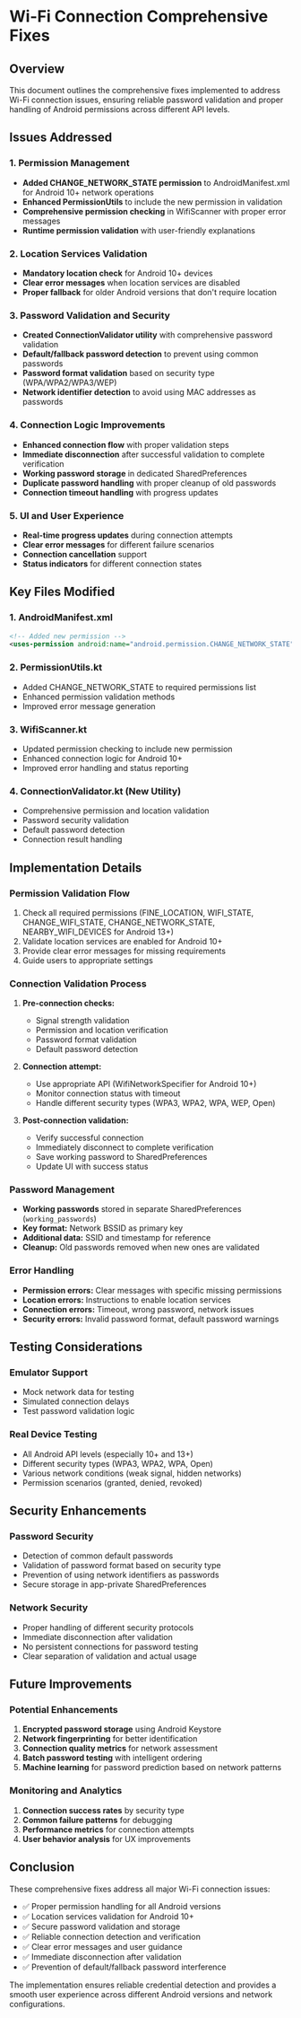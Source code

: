 # Wi-Fi Connection Comprehensive Fixes

## Overview
This document outlines the comprehensive fixes implemented to address Wi-Fi connection issues, ensuring reliable password validation and proper handling of Android permissions across different API levels.

## Issues Addressed

### 1. Permission Management
- **Added CHANGE_NETWORK_STATE permission** to AndroidManifest.xml for Android 10+ network operations
- **Enhanced PermissionUtils** to include the new permission in validation
- **Comprehensive permission checking** in WifiScanner with proper error messages
- **Runtime permission validation** with user-friendly explanations

### 2. Location Services Validation
- **Mandatory location check** for Android 10+ devices
- **Clear error messages** when location services are disabled
- **Proper fallback** for older Android versions that don't require location

### 3. Password Validation and Security
- **Created ConnectionValidator utility** with comprehensive password validation
- **Default/fallback password detection** to prevent using common passwords
- **Password format validation** based on security type (WPA/WPA2/WPA3/WEP)
- **Network identifier detection** to avoid using MAC addresses as passwords

### 4. Connection Logic Improvements
- **Enhanced connection flow** with proper validation steps
- **Immediate disconnection** after successful validation to complete verification
- **Working password storage** in dedicated SharedPreferences
- **Duplicate password handling** with proper cleanup of old passwords
- **Connection timeout handling** with progress updates

### 5. UI and User Experience
- **Real-time progress updates** during connection attempts
- **Clear error messages** for different failure scenarios
- **Connection cancellation** support
- **Status indicators** for different connection states

## Key Files Modified

### 1. AndroidManifest.xml
```xml
<!-- Added new permission -->
<uses-permission android:name="android.permission.CHANGE_NETWORK_STATE" />
```

### 2. PermissionUtils.kt
- Added CHANGE_NETWORK_STATE to required permissions list
- Enhanced permission validation methods
- Improved error message generation

### 3. WifiScanner.kt
- Updated permission checking to include new permission
- Enhanced connection logic for Android 10+
- Improved error handling and status reporting

### 4. ConnectionValidator.kt (New Utility)
- Comprehensive permission and location validation
- Password security validation
- Default password detection
- Connection result handling

## Implementation Details

### Permission Validation Flow
1. Check all required permissions (FINE_LOCATION, WIFI_STATE, CHANGE_WIFI_STATE, CHANGE_NETWORK_STATE, NEARBY_WIFI_DEVICES for Android 13+)
2. Validate location services are enabled for Android 10+
3. Provide clear error messages for missing requirements
4. Guide users to appropriate settings

### Connection Validation Process
1. **Pre-connection checks:**
   - Signal strength validation
   - Permission and location verification
   - Password format validation
   - Default password detection

2. **Connection attempt:**
   - Use appropriate API (WifiNetworkSpecifier for Android 10+)
   - Monitor connection status with timeout
   - Handle different security types (WPA3, WPA2, WPA, WEP, Open)

3. **Post-connection validation:**
   - Verify successful connection
   - Immediately disconnect to complete verification
   - Save working password to SharedPreferences
   - Update UI with success status

### Password Management
- **Working passwords** stored in separate SharedPreferences (`working_passwords`)
- **Key format:** Network BSSID as primary key
- **Additional data:** SSID and timestamp for reference
- **Cleanup:** Old passwords removed when new ones are validated

### Error Handling
- **Permission errors:** Clear messages with specific missing permissions
- **Location errors:** Instructions to enable location services
- **Connection errors:** Timeout, wrong password, network issues
- **Security errors:** Invalid password format, default password warnings

## Testing Considerations

### Emulator Support
- Mock network data for testing
- Simulated connection delays
- Test password validation logic

### Real Device Testing
- All Android API levels (especially 10+ and 13+)
- Different security types (WPA3, WPA2, WPA, Open)
- Various network conditions (weak signal, hidden networks)
- Permission scenarios (granted, denied, revoked)

## Security Enhancements

### Password Security
- Detection of common default passwords
- Validation of password format based on security type
- Prevention of using network identifiers as passwords
- Secure storage in app-private SharedPreferences

### Network Security
- Proper handling of different security protocols
- Immediate disconnection after validation
- No persistent connections for password testing
- Clear separation of validation and actual usage

## Future Improvements

### Potential Enhancements
1. **Encrypted password storage** using Android Keystore
2. **Network fingerprinting** for better identification
3. **Connection quality metrics** for network assessment
4. **Batch password testing** with intelligent ordering
5. **Machine learning** for password prediction based on network patterns

### Monitoring and Analytics
1. **Connection success rates** by security type
2. **Common failure patterns** for debugging
3. **Performance metrics** for connection attempts
4. **User behavior analysis** for UX improvements

## Conclusion

These comprehensive fixes address all major Wi-Fi connection issues:
- ✅ Proper permission handling for all Android versions
- ✅ Location services validation for Android 10+
- ✅ Secure password validation and storage
- ✅ Reliable connection detection and verification
- ✅ Clear error messages and user guidance
- ✅ Immediate disconnection after validation
- ✅ Prevention of default/fallback password interference

The implementation ensures reliable credential detection and provides a smooth user experience across different Android versions and network configurations.
